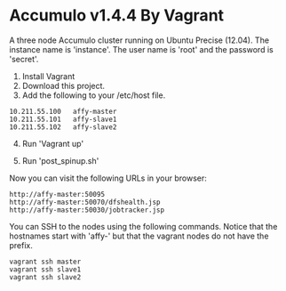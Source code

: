 Accumulo v1.4.4 By Vagrant
=======================

A three node Accumulo cluster running on Ubuntu Precise (12.04). The instance name is 'instance'. The 
user name is 'root' and the password is 'secret'.

1. Install Vagrant
2. Download this project.
3. Add the following to your /etc/host file.

```
10.211.55.100	affy-master
10.211.55.101	affy-slave1
10.211.55.102	affy-slave2
```

4. Run 'Vagrant up'

5. Run 'post_spinup.sh'

Now you can visit the following URLs in your browser:

```
http://affy-master:50095
http://affy-master:50070/dfshealth.jsp
http://affy-master:50030/jobtracker.jsp
```

You can SSH to the nodes using the following commands. Notice that the hostnames start with 'affy-' but that 
the vagrant nodes do not have the prefix.

```
vagrant ssh master
vagrant ssh slave1
vagrant ssh slave2
```
